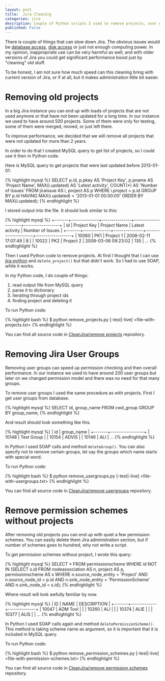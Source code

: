 ```yaml
---
layout: post
title:  Jira Cleaning
categories: jira
description: Couple of Python scripts I used to remove projects, user groups and permission schemes in Jira.
published: False
---
```


There is couple of things that can slow down Jira. The obvious issues would be [database access][jira-db], [disk access][jira-hd] or just not enough computing power. In my opinion, inappropriate use can be very harmful as well, and with older versions of Jira you could get significant performance boost just by "cleaning" old stuff.

To be honest, I am not sure how much speed can this cleaning bring with current version of Jira, or if at all, but it makes administration little bit easier.

# Removing old projects

In a big Jira instance you can end up with loads of projects that are not used anymore or that have not been updated for a long time. In our instance we used to have around 500 projects. Some of them were only for testing, some of them were merged, moved, or just left there.

To improve performance, we decided that we will remove all projects that were not updated for more than 2 years.

In order to do that I created MySQL query to get list of projects, so I could use it then in Python code.

Here is MySQL query to get projects that were last updated before 2013-01-01:

{% highlight mysql %}
SELECT
    p.id,
    p.pkey AS 'Project Key',
    p.pname AS 'Project Name',
    MAX(i.updated) AS 'Latest activity',
    COUNT(*) AS 'Number of Issues'
FROM
    jiraissue AS i,
    project AS p
WHERE
    i.project = p.id
GROUP BY p.id
HAVING MAX(i.updated) < '2013-01-01 00:00:00'
ORDER BY MAX(i.updated);
{% endhighlight %}

I stored output into the file. It should look similar to this:

{% highlight mysql %}
+-------+--------------+---------------+---------------------+------------------+
| id    | Project Key  | Project Name  | Latest activity     | Number of Issues |
+-------+--------------+---------------+---------------------+------------------+
| 10060 | PK1          | Project 1     | 2008-02-11 17:07:49 |                8 |
| 10022 | PK2          | Project 2     | 2008-03-06 09:23:02 |              135 |
...
{% endhighlight %}

Then I used Python code to remove projects. At first I thought that I can use [jira-python][jira-python] and `delete_project()` but that didn't work. So I had to use SOAP, while it works.

In my Python code, I do couple of things:

1. read output file from MySQL query
2. parse it to dictionary
3. iterating through project ids
4. finding project and deleting it

To run Python code:

{% highlight bash %}
$ python remove_projects.py [-test|-live] <file-with-projects.txt>
{% endhighlight %}

You can find all source code in [CleanJira/remove projects][clean-jira-projects] repository.

# Removing Jira User Groups

Removing user groups can speed up permission checking and then overall performance. In our instance we used to have around 200 user groups but later on we changed permission model and there was no need for that many groups.

To remove user groups I used the same procedure as with projects. First I get user groups from database.

{% highlight mysql %}
SELECT
    id, group_name
FROM
    cwd_group
GROUP BY group_name;
{% endhighlight %}

And result should look something like this.

{% highlight mysql %}
| id    | group_name      |
+-------+-----------------+
| 10148 | Test Group      |
| 10154 | ADVIS           |
| 10146 | ALI             |
...
{% endhighlight %}

In Python I used SOAP calls and method `deleteGroup()`. You can also specify not to remove certain groups, let say the groups which name starts with special word.

To run Python code:

{% highlight bash %}
$ python remove_usergroups.py [-test|-live] <file-with-usergroups.txt>
{% endhighlight %}

You can find all source code in [CleanJira/remove usergroups][clean-jira-usergroups] repository.

# Remove permission schemes without projects

After removing old projects you can end up with quiet a few permission schemes. You can easily delete them Jira administration section, but if number of schemes goes to hundred, why not write a script.

To get permission schemes without project, I wrote this query:

{% highlight mysql %}
SELECT
    *
FROM
    permissionscheme
WHERE
    id NOT IN (SELECT
            s.id
        FROM
            nodeassociation AS n,
            project AS p,
            permissionscheme AS s
        WHERE
            n.source_node_entity = 'Project'
                AND n.source_node_id = p.id
                AND n.sink_node_entity = 'PermissionScheme'
                AND n.sink_node_id = s.id);
{% endhighlight %}

Where result will look awfully familiar by now.

{% highlight mysql %}
| ID    | NAME        | DESCRIPTION  |
+-------+-------------+--------------+
| 10047 | ADM Tool    |              |
| 10260 | ALI         |              |
| 10374 | ALIE        |              |
| 10377 | ALIS        |              |
...
{% endhighlight %}

In Python I used SOAP calls again and method `deletePermissionScheme()`. This method is taking scheme name as argument, so it is important that it is included in MySQL query.

To run Python code:

{% highlight bash %}
$ python remove_permission_schemes.py [-test|-live] <file-with-permission-schemes.txt>
{% endhighlight %}

You can find all source code in [CleanJira/remove permission schemes][clean-jira-schemes] repository.

[jira-python]: http://pythonhosted.org//jira/
[clean-jira-projects]: https://github.com/ThePavolC/CleanJira/tree/master/remove%20projects
[clean-jira-usergroups]: https://github.com/ThePavolC/CleanJira/tree/master/remove%20usergroups
[clean-jira-schemes]: https://github.com/ThePavolC/CleanJira/tree/master/remove%20permission%20schemes
[jira-db]: https://confluence.atlassian.com/display/JIRAKB/Testing+Database+Access+Speed
[jira-hd]: https://confluence.atlassian.com/display/JIRAKB/Testing+Disk+Access+Speed

